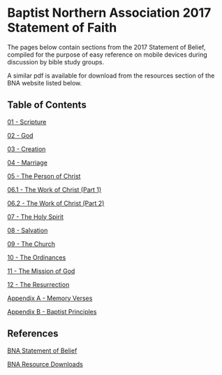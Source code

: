 # Baptist Northern Association 2017 Statement of Faith

The pages below contain sections from the 2017 Statement of Belief, compiled for the purpose of easy reference on mobile devices during discussion by bible study groups.

A similar pdf is available for download from the resources section of the BNA website listed below. 

## Table of Contents

[01 - Scripture](01-Scripture/Scripture.md)

[02 - God](02-God/God.md)

[03 - Creation](03-Creation/Creation.md)

[04 - Marriage](04-Marriage/Marriage.md)

[05 - The Person of Christ](05-Person-Of-Christ/Person-Of-Christ.md)

[06.1 - The Work of Christ (Part 1)](06-Work-Of-Christ/Work-Of-Christ-1.md)

[06.2 - The Work of Christ (Part 2)](06-Work-Of-Christ/Work-Of-Christ-2.md)

[07 - The Holy Spirit](07-Holy-Spirit/Holy-Spirit.md)

[08 - Salvation](08-Salvation/Salvation.md)

[09 - The Church](09-Church/Church.md)

[10 - The Ordinances](10-Ordinances/Ordinances.md)

[11 - The Mission of God](11-Mission/Mission.md)

[12 - The Resurrection](12-Resurrection/Resurrection.md)

[Appendix A - Memory Verses](A1-Memory-Verses/memory-verses.md)

[Appendix B - Baptist Principles](A2-Baptist-Principles/baptist-principles.md)

## References

[BNA Statement of Belief](http://www.baptistnorthernassociation.org.za/what-we-believe/)

[BNA Resource Downloads](http://www.baptistnorthernassociation.org.za/resources-2017-statement-of-belief/)